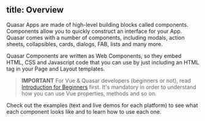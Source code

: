 title: Overview
---

Quasar Apps are made of high-level building blocks called components. Components allow you to quickly construct an interface for your App. Quasar comes with a number of components, including modals, action sheets, collapsibles, cards, dialogs, FAB, lists and many more.

Quasar Components are written as Web Components, so they embed HTML, CSS and Javascript code that you can use by just including an HTML tag in your Page and Layout templates.

> **IMPORTANT**
> For Vue & Quasar developers (beginners or not), read [Introduction for Beginners](/components/introduction-for-beginners.html) first. It's mandatory in order to understand how you can use Vue properties, methods and so on.

Check out the examples (text and live demos for each platform) to see what each component looks like and to learn how to use each one.
